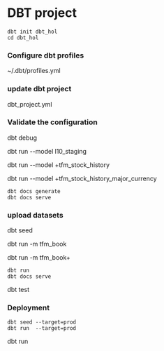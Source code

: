 # DBT project

```
dbt init dbt_hol
cd dbt_hol
```

### Configure dbt profiles

~/.dbt/profiles.yml


### update dbt project 

dbt_project.yml 

### Validate the configuration

dbt debug

dbt run --model l10_staging 


dbt run --model +tfm_stock_history


dbt run --model +tfm_stock_history_major_currency

```
dbt docs generate
dbt docs serve
```

### upload datasets
dbt seed

dbt run -m tfm_book

dbt run -m tfm_book+


```
dbt run 
dbt docs serve
```

dbt test


### Deployment
```
dbt seed --target=prod
dbt run  --target=prod
```

dbt run
